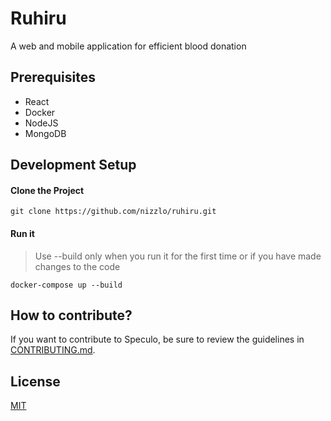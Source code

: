 # Ruhiru

A web and mobile application for efficient blood donation

## Prerequisites

- React
- Docker
- NodeJS
- MongoDB

## Development Setup

#### Clone the Project

```git clone https://github.com/nizzlo/ruhiru.git```

#### Run it

> Use --build only when you run it for the first time or if you have made changes to the code

```docker-compose up --build```

## How to contribute?

If you want to contribute to Speculo, be sure to review the guidelines in [CONTRIBUTING.md](https://github.com/nizzlo/ruhiru/blob/master/CONTRIBUTING.md).

## License
[MIT](https://github.com/nizzlo/ruhiru/blob/master/LICENSE)